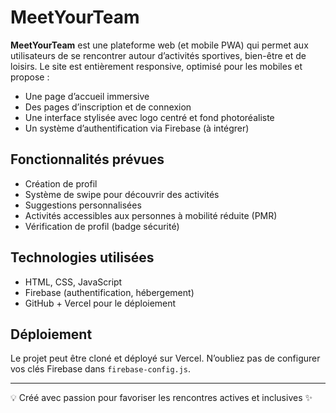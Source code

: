 # MeetYourTeam

**MeetYourTeam** est une plateforme web (et mobile PWA) qui permet aux utilisateurs de se rencontrer autour d’activités sportives, bien-être et de loisirs. Le site est entièrement responsive, optimisé pour les mobiles et propose :

- Une page d’accueil immersive
- Des pages d’inscription et de connexion
- Une interface stylisée avec logo centré et fond photoréaliste
- Un système d’authentification via Firebase (à intégrer)

## Fonctionnalités prévues

- Création de profil
- Système de swipe pour découvrir des activités
- Suggestions personnalisées
- Activités accessibles aux personnes à mobilité réduite (PMR)
- Vérification de profil (badge sécurité)

## Technologies utilisées

- HTML, CSS, JavaScript
- Firebase (authentification, hébergement)
- GitHub + Vercel pour le déploiement

## Déploiement

Le projet peut être cloné et déployé sur Vercel. N’oubliez pas de configurer vos clés Firebase dans `firebase-config.js`.

---

💡 Créé avec passion pour favoriser les rencontres actives et inclusives ✨